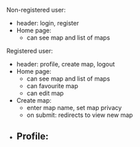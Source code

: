 
Non-registered user:
- header: login, register
- Home page:
  - can see map and list of maps

Registered user:
- header: profile, create map, logout
- Home page:
  - can see map and list of maps
  - can favourite map
  - can edit map
- Create map:
  - enter map name, set map privacy
  - on submit: redirects to view new map
- Profile:
  - 
